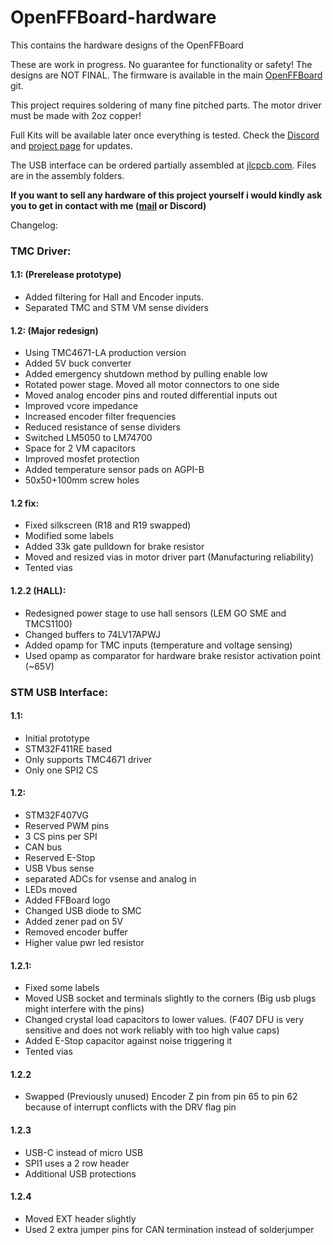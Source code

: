 # OpenFFBoard-hardware
This contains the hardware designs of the OpenFFBoard

These are work in progress.
No guarantee for functionality or safety! The designs are NOT FINAL.
The firmware is available in the main [OpenFFBoard](https://github.com/Ultrawipf/OpenFFBoard) git.

This project requires soldering of many fine pitched parts.
The motor driver must be made with 2oz copper!

Full Kits will be available later once everything is tested. Check the [Discord](https://discord.com/invite/gHtnEcP) and [project page](https://hackaday.io/project/163904-open-ffboard) for updates.

The USB interface can be ordered partially assembled at [jlcpcb.com](jlcpcb.com). Files are in the assembly folders.


**If you want to sell any hardware of this project yourself i would kindly ask you to get in contact with me ([mail](mailto:ffboard@y-richter.de) or Discord)**

Changelog:
### TMC Driver:

#### 1.1: (Prerelease prototype)
- Added filtering for Hall and Encoder inputs.
- Separated TMC and STM VM sense dividers

#### 1.2: (Major redesign)
- Using TMC4671-LA production version
- Added 5V buck converter
- Added emergency shutdown method by pulling enable low
- Rotated power stage. Moved all motor connectors to one side
- Moved analog encoder pins and routed differential inputs out
- Improved vcore impedance
- Increased encoder filter frequencies
- Reduced resistance of sense dividers
- Switched LM5050 to LM74700
- Space for 2 VM capacitors
- Improved mosfet protection
- Added temperature sensor pads on AGPI-B
- 50x50+100mm screw holes

#### 1.2 fix:
- Fixed silkscreen (R18 and R19 swapped)
- Modified some labels
- Added 33k gate pulldown for brake resistor
- Moved and resized vias in motor driver part (Manufacturing reliability)
- Tented vias

#### 1.2.2 (HALL):
- Redesigned power stage to use hall sensors (LEM GO SME and TMCS1100)
- Changed buffers to 74LV17APWJ
- Added opamp for TMC inputs (temperature and voltage sensing)
- Used opamp as comparator for hardware brake resistor activation point (~65V)

### STM USB Interface:
#### 1.1:
- Initial prototype
- STM32F411RE based
- Only supports TMC4671 driver
- Only one SPI2 CS

#### 1.2:
- STM32F407VG
- Reserved PWM pins
- 3 CS pins per SPI
- CAN bus
- Reserved E-Stop
- USB Vbus sense
- separated ADCs for vsense and analog in
- LEDs moved
- Added FFBoard logo
- Changed USB diode to SMC
- Added zener pad on 5V
- Removed encoder buffer
- Higher value pwr led resistor

#### 1.2.1:
- Fixed some labels
- Moved USB socket and terminals slightly to the corners (Big usb plugs might interfere with the pins)
- Changed crystal load capacitors to lower values. (F407 DFU is very sensitive and does not work reliably with too high value caps)
- Added E-Stop capacitor against noise triggering it
- Tented vias

#### 1.2.2
- Swapped (Previously unused) Encoder Z pin from pin 65 to pin 62 because of interrupt conflicts with the DRV flag pin

#### 1.2.3
- USB-C instead of micro USB
- SPI1 uses a 2 row header
- Additional USB protections

#### 1.2.4
- Moved EXT header slightly
- Used 2 extra jumper pins for CAN termination instead of solderjumper
